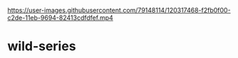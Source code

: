 
https://user-images.githubusercontent.com/79148114/120317468-f2fb0f00-c2de-11eb-9694-82413cdfdfef.mp4

# wild-series
